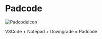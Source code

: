 # Padcode
![PadcodeIcon](https://user-images.githubusercontent.com/61837450/162478032-87f8f8de-92a5-43f5-8cd4-e1029d5b8378.png)

VSCode + Notepad + Downgrade = Padcode
